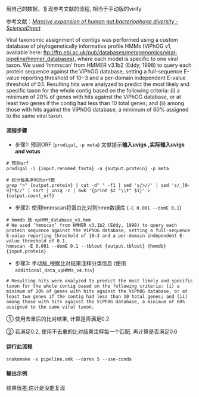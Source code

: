 用自己的数据，复现参考文献的流程, 相当于手动版的virify

参考文献：[*Massive expansion of human gut bacteriophage diversity - ScienceDirect*](https://www.sciencedirect.com/science/article/pii/S0092867421000726)

Viral taxonomic assignment of contigs was performed using a custom database of phylogenetically informative profile HMMs (ViPhOG v1, available here: ftp://ftp.ebi.ac.uk/pub/databases/metagenomics/viral-pipeline/hmmer_databases), where each model is specific to one viral taxon. We used ‘hmmscan’ from HMMER v3.1b2 (Eddy, 1998) to query each protein sequence against the ViPhOG database, setting a full-sequence E-value reporting threshold of 10−3 and a per-domain independent E-value threshold of 0.1. Resulting hits were analyzed to predict the most likely and specific taxon for the whole contig based on the following criteria: (i) a minimum of 20% of genes with hits against the ViPhOG database, or at least two genes if the contig had less than 10 total genes; and (ii) among those with hits against the ViPhOG database, a minimum of 60% assigned to the same viral taxon.

#### 流程步骤

- 步骤1: 预测ORF (`prodigal`, `-p meta`) 文献提示**输入uvigs** **,**实际输入**uvigs and votus**

```shell
# 预测orf
prodigal -i {input.renamed_fasta} -a {output.protein} -p meta 

# 统计每条序列的orf数
grep ">" {output.protein} | cut -d" " -f1 | sed 's/>//' | sed 's/_[0-9]*$//' | sort | uniq -c | awk '{print $2 "\\t" $1}' > {output.count_orf}
```

- 步骤2: 使用hmmscan将蛋白比对到hmm数据库 (`-E 0.001 --domE 0.1`)

```shell
# hmmdb 是 vpHMM_database_v3.hmm
# We used ‘hmmscan’ from HMMER v3.1b2 (Eddy, 1998) to query each protein sequence against the ViPhOG database, setting a full-sequence E-value reporting threshold of 10−3 and a per-domain independent E-value threshold of 0.1.
hmmscan -E 0.001 --domE 0.1 --tblout {output.tblout} {hmmdb} {input.protein}
```

- 步骤3: 手动版_根据比对结果注释分类信息 (使用`additional_data_vpHMMs_v4.tsv`)

```
# Resulting hits were analyzed to predict the most likely and specific taxon for the whole contig based on the following criteria: (i) a minimum of 20% of genes with hits against the ViPhOG database, or at least two genes if the contig had less than 10 total genes; and (ii) among those with hits against the ViPhOG database, a minimum of 60% assigned to the same viral taxon.
```

① 使用去重后的比对结果, 计算是否满足0.2

② 若满足0.2, 使用不去重的比对结果注释每一个匹配, 再计算是否满足0.6

#### 运行此流程

`snakemake -s pipeline.smk --cores 5 --use-conda`

#### 输出示例

结果很差,估计是没能复现